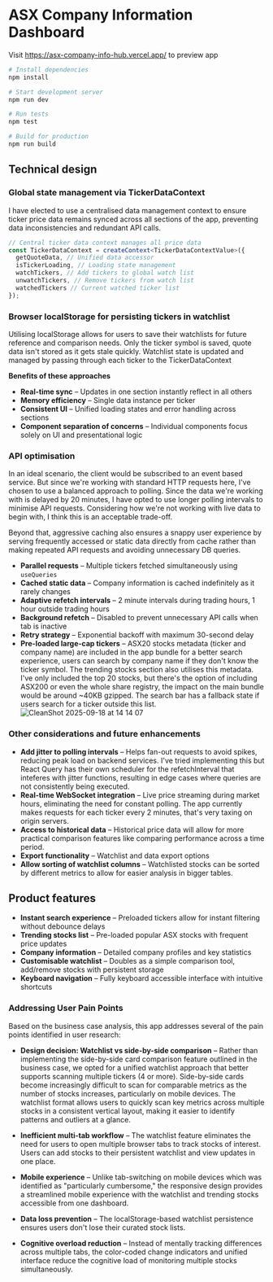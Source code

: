 # ASX Company Information Dashboard

Visit https://asx-company-info-hub.vercel.app/ to preview app

```bash
# Install dependencies
npm install

# Start development server
npm run dev

# Run tests
npm test

# Build for production
npm run build
```

## Technical design

### Global state management via TickerDataContext

I have elected to use a centralised data management context to ensure ticker price data remains synced across all sections of the app, preventing data inconsistencies and redundant API calls.

```typescript
// Central ticker data context manages all price data
const TickerDataContext = createContext<TickerDataContextValue>({
  getQuoteData, // Unified data accessor
  isTickerLoading, // Loading state management
  watchTickers, // Add tickers to global watch list
  unwatchTickers, // Remove tickers from watch list
  watchedTickers // Current watched ticker list
});
```

### Browser localStorage for persisting tickers in watchlist

Utilising localStorage allows for users to save their watchlists for future reference and comparison needs. Only the ticker symbol is saved, quote data isn't stored as it gets stale quickly. Watchlist state is updated and managed by passing through each ticker to the TickerDataContext

**Benefits of these approaches**

- **Real-time sync** – Updates in one section instantly reflect in all others
- **Memory efficiency** – Single data instance per ticker
- **Consistent UI** – Unified loading states and error handling across sections
- **Component separation of concerns** – Individual components focus solely on UI and presentational logic

### API optimisation

In an ideal scenario, the client would be subscribed to an event based service. But since we're working with standard HTTP requests here, I've chosen to use a balanced approach to polling. Since the data we're working with is delayed by 20 minutes, I have opted to use longer polling intervals to minimise API requests. Considering how we're not working with live data to begin with, I think this is an acceptable trade-off.

Beyond that, aggressive caching also ensures a snappy user experience by serving frequently accessed or static data directly from cache rather than making repeated API requests and avoiding unnecessary DB queries.

- **Parallel requests** – Multiple tickers fetched simultaneously using `useQueries`
- **Cached static data** – Company information is cached indefinitely as it rarely changes
- **Adaptive refetch intervals** – 2 minute intervals during trading hours, 1 hour outside trading hours
- **Background refetch** – Disabled to prevent unnecessary API calls when tab is inactive
- **Retry strategy** – Exponential backoff with maximum 30-second delay
- **Pre-loaded large-cap tickers** – ASX20 stocks metadata (ticker and company name) are included in the app bundle for a better search experience, users can search by company name if they don't know the ticker symbol. The trending stocks section also utilises this metadata. I've only included the top 20 stocks, but there's the option of including ASX200 or even the whole share registry, the impact on the main bundle would be around ~40KB gzipped. The search bar has a fallback state if users search for a ticker outside this list.
  ![CleanShot 2025-09-18 at 14 14 07](https://github.com/user-attachments/assets/fd6d4f39-70e7-4b51-9826-2dedf92a5edc)

### Other considerations and future enhancements

- **Add jitter to polling intervals** – Helps fan-out requests to avoid spikes, reducing peak load on backend services. I've tried implementing this but React Query has their own scheduler for the refetchInterval that inteferes with jitter functions, resulting in edge cases where queries are not consistently being executed.
- **Real-time WebSocket integration** – Live price streaming during market hours, eliminating the need for constant polling. The app currently makes requests for each ticker every 2 minutes, that's very taxing on origin servers.
- **Access to historical data** – Historical price data will allow for more practical comparison features like comparing performance across a time period.
- **Export functionality** – Watchlist and data export options
- **Allow sorting of watchlist columns** – Watchlisted stocks can be sorted by different metrics to allow for easier analysis in bigger tables.

## Product features

- **Instant search experience** – Preloaded tickers allow for instant filtering without debounce delays
- **Trending stocks list** – Pre-loaded popular ASX stocks with frequent price updates
- **Company information** – Detailed company profiles and key statistics
- **Customisable watchlist** – Doubles as a simple comparison tool, add/remove stocks with persistent storage
- **Keyboard navigation** – Fully keyboard accessible interface with intuitive shortcuts

### Addressing User Pain Points

Based on the business case analysis, this app addresses several of the pain points identified in user research:

- **Design decision: Watchlist vs side-by-side comparison** – Rather than implementing the side-by-side card comparison feature outlined in the business case, we opted for a unified watchlist approach that better supports scanning multiple tickers (4 or more). Side-by-side cards become increasingly difficult to scan for comparable metrics as the number of stocks increases, particularly on mobile devices. The watchlist format allows users to quickly scan key metrics across multiple stocks in a consistent vertical layout, making it easier to identify patterns and outliers at a glance.

- **Inefficient multi-tab workflow** – The watchlist feature eliminates the need for users to open multiple browser tabs to track stocks of interest. Users can add stocks to their persistent watchlist and view updates in one place.

- **Mobile experience** – Unlike tab-switching on mobile devices which was identified as "particularly cumbersome," the responsive design provides a streamlined mobile experience with the watchlist and trending stocks accessible from one dashboard.

- **Data loss prevention** – The localStorage-based watchlist persistence ensures users don't lose their curated stock lists.

- **Cognitive overload reduction** – Instead of mentally tracking differences across multiple tabs, the color-coded change indicators and unified interface reduce the cognitive load of monitoring multiple stocks simultaneously.
